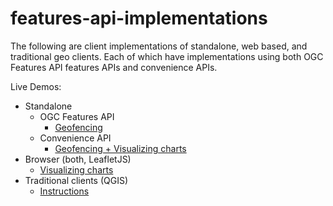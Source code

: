 # features-api-implementations
The following are client implementations of standalone, web based, and traditional geo clients.  Each of which have implementations using both OGC Features API features APIs and convenience APIs.

Live Demos:

- Standalone
  - OGC Features API
    - [Geofencing](https://ahmadayubi.github.io/features-api-implementations/standalone/ogc/geofencing/)
  - Convenience API
    - [Geofencing + Visualizing charts](https://ahmadayubi.github.io/features-api-implementations/standalone/convenience/)
- Browser (both, LeafletJS)
  - [Visualizing charts](https://ahmadayubi.github.io/features-api-implementations/browser/)
- Traditional clients (QGIS)
  - [Instructions](https://ahmadayubi.github.io/features-api-implementations/traditional/)
